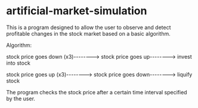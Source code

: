 # artificial-market-simulation
This is a program designed to allow the user to observe and detect profitable changes in the stock market based on a basic algorithm. 

Algorithm:

stock price goes down (x3)--------> stock price goes up--------> invest into stock

stock price goes up (x3)--------> stock price goes down--------> liquify stock

The program checks the stock price after a certain time interval specified by the user.
